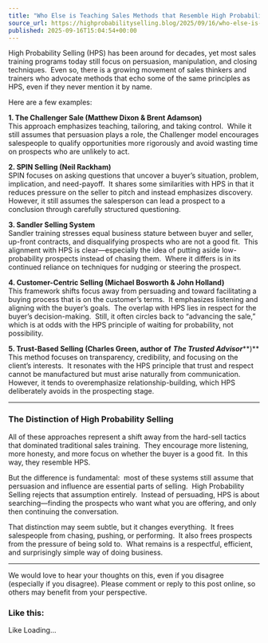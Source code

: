 ```yaml
---
title: "Who Else is Teaching Sales Methods that Resemble High Probability Selling?"
source_url: https://highprobabilityselling.blog/2025/09/16/who-else-is-teaching-sales-methods-that-resemble-high-probability-selling
published: 2025-09-16T15:04:54+00:00
---
```

High Probability Selling (HPS) has been around for decades, yet most sales training programs today still focus on persuasion, manipulation, and closing techniques.  Even so, there is a growing movement of sales thinkers and trainers who advocate methods that echo some of the same principles as HPS, even if they never mention it by name.


Here are a few examples:


**1\. The Challenger Sale (Matthew Dixon \& Brent Adamson)**  
This approach emphasizes teaching, tailoring, and taking control.  While it still assumes that persuasion plays a role, the Challenger model encourages salespeople to qualify opportunities more rigorously and avoid wasting time on prospects who are unlikely to act.


**2\. SPIN Selling (Neil Rackham)**  
SPIN focuses on asking questions that uncover a buyer’s situation, problem, implication, and need\-payoff.  It shares some similarities with HPS in that it reduces pressure on the seller to pitch and instead emphasizes discovery.  However, it still assumes the salesperson can lead a prospect to a conclusion through carefully structured questioning.


**3\. Sandler Selling System**  
Sandler training stresses equal business stature between buyer and seller, up\-front contracts, and disqualifying prospects who are not a good fit.  This alignment with HPS is clear—especially the idea of putting aside low\-probability prospects instead of chasing them.  Where it differs is in its continued reliance on techniques for nudging or steering the prospect.


**4\. Customer\-Centric Selling (Michael Bosworth \& John Holland)**  
This framework shifts focus away from persuading and toward facilitating a buying process that is on the customer’s terms.  It emphasizes listening and aligning with the buyer’s goals.  The overlap with HPS lies in respect for the buyer’s decision\-making.  Still, it often circles back to “advancing the sale,” which is at odds with the HPS principle of waiting for probability, not possibility.


**5\. Trust\-Based Selling (Charles Green, author of** *****The Trusted Advisor*******)**  
This method focuses on transparency, credibility, and focusing on the client’s interests.  It resonates with the HPS principle that trust and respect cannot be manufactured but must arise naturally from communication.  However, it tends to overemphasize relationship\-building, which HPS deliberately avoids in the prospecting stage.




---


### The Distinction of High Probability Selling


All of these approaches represent a shift away from the hard\-sell tactics that dominated traditional sales training.  They encourage more listening, more honesty, and more focus on whether the buyer is a good fit.  In this way, they resemble HPS.


But the difference is fundamental:  most of these systems still assume that persuasion and influence are essential parts of selling.  High Probability Selling rejects that assumption entirely.  Instead of persuading, HPS is about searching—finding the prospects who want what you are offering, and only then continuing the conversation.


That distinction may seem subtle, but it changes everything.  It frees salespeople from chasing, pushing, or performing.  It also frees prospects from the pressure of being sold to.  What remains is a respectful, efficient, and surprisingly simple way of doing business.




---


We would love to hear your thoughts on this, even if you disagree (especially if you disagree). Please comment or reply to this post online, so others may benefit from your perspective. 


### Like this:

Like Loading...
